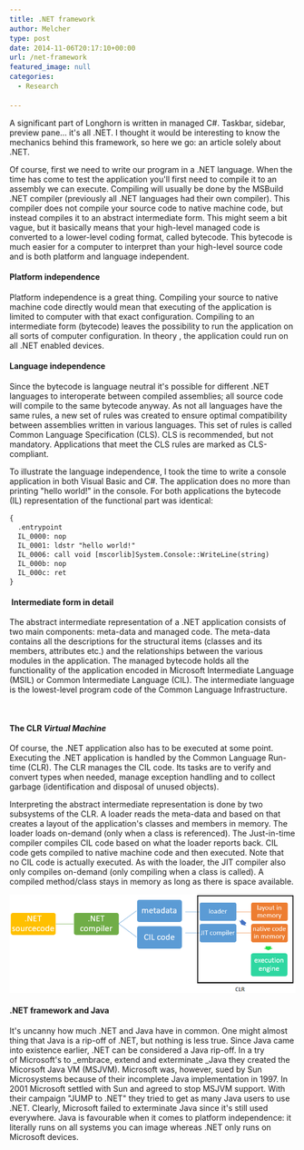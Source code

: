 ```yaml
---
title: .NET framework
author: Melcher
type: post
date: 2014-11-06T20:17:10+00:00
url: /net-framework
featured_image: null
categories:
  - Research

---
```

A significant part of Longhorn is written in managed C#. Taskbar, sidebar, preview pane&#8230; it's all .NET. I thought it would be interesting to know the mechanics behind this framework, so here we go: an article solely about .NET.

Of course, first we need to write our program in a .NET language. When the time has come to test the application you'll first need to compile it to an assembly we can execute. Compiling will usually be done by the MSBuild .NET compiler (previously all .NET languages had their own compiler). This compiler does not compile your source code to native machine code, but instead compiles it to an abstract intermediate form. This might seem a bit vague, but it basically means that your high-level managed code is converted to a lower-level coding format, called bytecode. This bytecode is much easier for a computer to interpret than your high-level source code and is both platform and language independent.

#### Platform independence

Platform independence is a great thing. Compiling your source to native machine code directly would mean that executing of the application is limited to computer with that exact configuration. Compiling to an intermediate form (bytecode) leaves the possibility to run the application on all sorts of computer configuration. In theory , the application could run on all .NET enabled devices.

#### Language independence

Since the bytecode is language neutral it's possible for different .NET languages to interoperate between compiled assemblies; all source code will compile to the same bytecode anyway. As not all languages have the same rules, a new set of rules was created to ensure optimal compatibility between assemblies written in various languages. This set of rules is called Common Language Specification (CLS). CLS is recommended, but not mandatory. Applications that meet the CLS rules are marked as CLS-compliant.

To illustrate the language independence, I took the time to write a console application in both Visual Basic and C#. The application does no more than printing "hello world!" in the console. For both applications the bytecode (IL) representation of the functional part was identical:

```
{
  .entrypoint
  IL_0000: nop
  IL_0001: ldstr "hello world!"
  IL_0006: call void [mscorlib]System.Console::WriteLine(string)
  IL_000b: nop
  IL_000c: ret
}
```

####  Intermediate form in detail

The abstract intermediate representation of a .NET application consists of two main components: meta-data and managed code. The meta-data contains all the descriptions for the structural items (classes and its members, attributes etc.) and the relationships between the various modules in the application. The managed bytecode holds all the functionality of the application encoded in Microsoft Intermediate Language (MSIL) or Common Intermediate Language (CIL). The intermediate language is the lowest-level program code of the Common Language Infrastructure.

&nbsp;

#### The CLR _Virtual Machine_

Of course, the .NET application also has to be executed at some point. Executing the .NET application is handled by the Common Language Run-time (CLR). The CLR manages the CIL code. Its tasks are to verify and convert types when needed, manage exception handling and to collect garbage (identification and disposal of unused objects).

Interpreting the abstract intermediate representation is done by two subsystems of the CLR. A loader reads the meta-data and based on that creates a layout of the application's classes and members in memory. The loader loads on-demand (only when a class is referenced). The Just-in-time compiler compiles CIL code based on what the loader reports back. CIL code gets compiled to native machine code and then executed. Note that no CIL code is actually executed. As with the loader, the JIT compiler also only compiles on-demand (only compiling when a class is called). A compiled method/class stays in memory as long as there is space available.

![](graph.png)

#### .NET framework and Java

It's uncanny how much .NET and Java have in common. One might almost thing that Java is a rip-off of .NET, but nothing is less true. Since Java came into existence earlier, .NET can be considered a Java rip-off. In a try of Microsoft's to _embrace, extend and exterminate _Java they created the Micorsoft Java VM (MSJVM). Microsoft was, however, sued by Sun Microsystems because of their incomplete Java implementation in 1997. In 2001 Microsoft settled with Sun and agreed to stop MSJVM support. With their campaign "JUMP to .NET" they tried to get as many Java users to use .NET. Clearly, Microsoft failed to exterminate Java since it's still used everywhere. Java is favourable when it comes to platform independence: it literally runs on all systems you can image whereas .NET only runs on Microsoft devices.